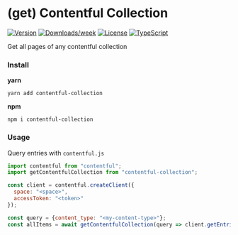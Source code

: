 # (get) Contentful Collection

[![Version](https://img.shields.io/npm/v/contentful-collection.svg)](https://npmjs.org/package/contentful-collection)
[![Downloads/week](https://img.shields.io/npm/dw/contentful-collection.svg)](https://npmjs.org/package/contentful-collection)
[![License](https://img.shields.io/npm/l/contentful-collection.svg)](https://github.com/marcolink/contentful-collection/blob/master/package.json)
[![TypeScript](https://img.shields.io/badge/%3C%2F%3E-TypeScript-%230074c1.svg)](http://www.typescriptlang.org/)

Get all pages of any contentful collection

### Install 
**yarn**
```
yarn add contentful-collection
```
**npm**
```
npm i contentful-collection
```

### Usage

Query entries with `contentful.js`
```js
import contentful from "contentful";
import getContentfulCollection from "contentful-collection";

const client = contentful.createClient({
  space: "<space>",
  accessToken: "<token>"
});

const query = {content_type: "<my-content-type>"};
const allItems = await getContentfulCollection(query => client.getEntries(query), query)
```
